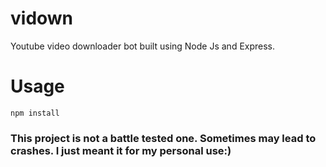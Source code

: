 # vidown
Youtube video downloader bot built using Node Js and Express.
# Usage
```npm install```

### This project is not a battle tested one. Sometimes may lead to crashes. I just meant it for my personal use:)
